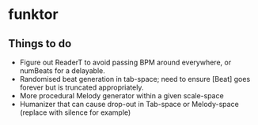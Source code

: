# funktor

## Things to do
- Figure out ReaderT to avoid passing BPM around everywhere, or numBeats for a delayable.
- Randomised beat generation in tab-space; need to ensure [Beat] goes forever but is truncated appropriately.
- More procedural Melody generator within a given scale-space
- Humanizer that can cause drop-out in Tab-space or Melody-space (replace with silence for example)
